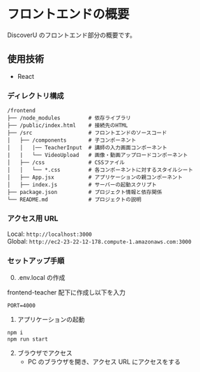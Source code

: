 # フロントエンドの概要

DiscoverU のフロントエンド部分の概要です。

## 使用技術

- React

### ディレクトリ構成

```
/frontend
├── /node_modules         # 依存ライブラリ
├── /public/index.html    # 接続先のHTML
├── /src                  # フロントエンドのソースコード
│   ├── /components       # 子コンポーネント
│   │   |── TeacherInput  # 講師の入力画面コンポーネント
|   |   └── VideoUpload   # 画像・動画アップロードコンポーネント
│   ├── /css              # CSSファイル
│   │   └── *.css         # 各コンポーネントに対するスタイルシート
│   ├── App.jsx           # アプリケーションの親コンポーネント
│   ├── index.js          # サーバーの起動スクリプト
├── package.json          # プロジェクト情報と依存関係
└── README.md             # プロジェクトの説明
```

### アクセス用 URL

Local: `http://localhost:3000` <br />
Global: `http://ec2-23-22-12-178.compute-1.amazonaws.com:3000`

### セットアップ手順

0. .env.local の作成

frontend-teacher 配下に作成し以下を入力

```
PORT=4000
```

1. アプリケーションの起動

```bash
npm i
npm run start
```

2. ブラウザでアクセス
   - PC のブラウザを開き、アクセス URL にアクセスをする
